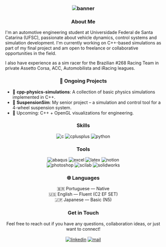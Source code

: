 <h3 align="center"> 
  <img src="" alt=""> <br>
  <img src="https://media.licdn.com/dms/image/v2/D5616AQHsNjxpzRakHQ/profile-displaybackgroundimage-shrink_350_1400/B56ZXjem1gGcAY-/0/1743278208014?e=1748476800&v=beta&t=r760tJVZWwX1AzbajC1YPaCcHw1cyXLrMx9kcaWFk_M" alt="banner">
</h3>

<h3 align="center"> About Me </h3> 

I'm an automotive engineering student at Universidade Federal de Santa Catarina (UFSC), passionate about vehicle dynamics, control systems and simulation development. I'm currently working on C++-based simulations as part of my final project and am open to freelance or collaborative opportunities in the field.

I also have experience as a sim racer for the Brazilian #268 Racing Team in private Assetto Corsa, ACC, Automobilista and iRacing leagues.

<h3 align="center"> 🚧 Ongoing Projects </h3>

- 🔬 **cpp-physics-simulations**: A collection of basic physics simulations implemented in C++.
- 🚗 **SuspensionSim**: My senior project – a simulation and control tool for a 4-wheel suspension system.
- 📘 Upcoming: C++ + OpenGL visualizations for engineering.

<h3 align="center"> Skills </h3> 
<p align="center"> 
  <img src="https://img.shields.io/badge/C-7F8B99?style=for-the-badge&logo=c&logoColor=white" alt="c">
  <img src="https://img.shields.io/badge/c%2B%2B-00599C?style=for-the-badge&logo=c%2B%2B&logoColor=white" alt="cplusplus">
  <img src="https://img.shields.io/badge/Python-3776AB?style=for-the-badge&logo=python&logoColor=white" alt="python">
</p> 

<h3 align="center"> Tools </h3> 
<p align="center"> 
  <img src="https://img.shields.io/badge/abaqus-009C94?style=for-the-badge&logo=dassaultsystemes&logoColor=white" alt="abaqus">
  <img src="https://img.shields.io/badge/excel-217346?style=for-the-badge&logo=microsoftexcel&logoColor=white" alt="excel">
  <img src="https://img.shields.io/badge/latex-008080?style=for-the-badge&logo=latex&logoColor=white" alt="latex">
  <img src="https://img.shields.io/badge/notion-000000?style=for-the-badge&logo=notion&logoColor=white" alt="notion"><br>
  <img src="https://img.shields.io/badge/photoshop-31A8FF?style=for-the-badge&logo=adobephotoshop&logoColor=white" alt="photoshop">
  <img src="https://img.shields.io/badge/scilab-CD1925?style=for-the-badge&logo=scilab&logoColor=white" alt="scilab">
  <img src="https://img.shields.io/badge/solidworks-DA291C?style=for-the-badge&logo=dassaultsystemes&logoColor=white" alt="solidworks">
</p> 

<h3 align="center"> 🌐 Languages </h3>
<p align="center"> 
  🇧🇷 Portuguese — Native <br>
  🇺🇸 English — Fluent (C2 EF SET) <br>
  🇯🇵 Japanese — Basic (N5)
</p> 

<h3 align="center"> Get in Touch </h3>

<p align="center"> 
Feel free to reach out if you have any questions, collaboration ideas, or just want to connect! <br><br>
  <a href="http://linkedin.com/in/luiz-schmitz"><img src="https://img.shields.io/badge/linkedin-0A66C2?style=for-the-badge&logo=linkedin&logoColor=white" alt="linkedin"></a>
  <a href="mailto:sgl_luiz@yahoo.co.jp"><img src="https://img.shields.io/badge/email-red?style=for-the-badge&logo=maildotru&logoColor=white" alt="mail"></a>
</p>

